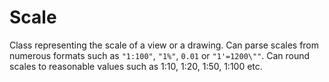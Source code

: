 # Scale

Class representing the scale of a view or a drawing. Can parse scales from
numerous formats such as `"1:100"`, `"1%"`, `0.01` or `"1'=1200\""`. Can round
scales to reasonable values such as 1:10, 1:20, 1:50, 1:100 etc.
